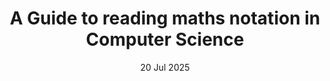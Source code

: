 ---
layout: "../../layouts/BlogLayout.astro"
date: "20 Jul 2025"
title: "A Guide to reading maths notation in Computer Science"
url: "reading_math"
draft: true
---